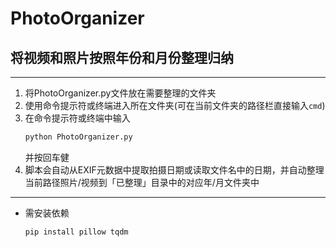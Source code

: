 # PhotoOrganizer
## 将视频和照片按照年份和月份整理归纳
---
1. 将PhotoOrganizer.py文件放在需要整理的文件夹
2. 使用命令提示符或终端进入所在文件夹(可在当前文件夹的路径栏直接输入```cmd```)
3. 在命令提示符或终端中输入
   ```python
   python PhotoOrganizer.py
   ```
   并按回车健
4. 脚本会自动从EXIF元数据中提取拍摄日期或读取文件名中的日期，并自动整理当前路径照片/视频到「已整理」目录中的对应年/月文件夹中
---
+ 需安装依赖
  ```python
  pip install pillow tqdm
  ```
